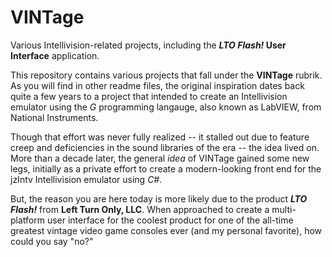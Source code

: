 # VINTage
Various Intellivision-related projects, including the ***LTO Flash!* User Interface** application.

This repository contains various projects that fall under the **VINTage** rubrik. As you will find in other readme files, the original inspiration dates back quite a few years to a project that intended to create an Intellivision emulator using the *G* programming langauge, also known as LabVIEW, from National Instruments.

Though that effort was never fully realized -- it stalled out due to feature creep and deficiencies in the sound libraries of the era -- the idea lived on. More than a decade later, the general *idea* of VINTage gained some new legs, initially as a private effort to create a modern-looking front end for the jzIntv Intellivision emulator using *C#*.

But, the reason you are here today is more likely due to the product ***LTO Flash!*** from **Left Turn Only, LLC**. When approached to create a multi-platform user interface for the coolest product for one of the all-time greatest vintage video game consoles ever (and my personal favorite), how could you say "no?"

